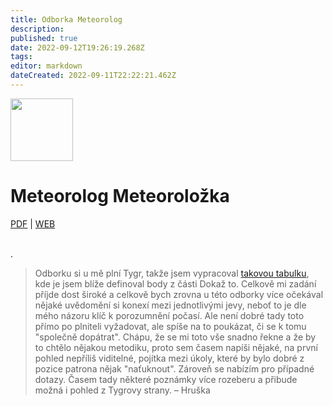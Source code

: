 ```yaml
---
title: Odborka Meteorolog
description: 
published: true
date: 2022-09-12T19:26:19.268Z
tags: 
editor: markdown
dateCreated: 2022-09-11T22:22:21.462Z
---
```


<div class="headerimage">
  <img src="https://odborky.skaut.cz/wp-content/uploads/2016/02/Meteorolog02-01-250x250.png" width="100px">
  <h1>Meteorolog Meteoroložka</h1>
    
[PDF](https://odborky.skaut.cz/wp-content/uploads/2016/12/Pracovni-list-Meteorolog_uprava2_nahled01.pdf) | [WEB](https://odborky.skaut.cz/meteorolog/)
</div>
<br>
.

> Odborku si u mě plní Tygr, takže jsem vypracoval [takovou tabulku](https://docs.google.com/spreadsheets/d/1QLf9WEBkbGvA229yAncPL01ldfzbPbbyd3qgiuG59Og/edit?usp=drivesdk), kde je jsem blíže definoval body z části Dokaž to. Celkově mi zadání příjde dost široké a celkově bych zrovna u této odborky více očekával nějaké uvědomění si konexí mezi jednotlivými jevy, neboť to je dle mého názoru klíč k porozumnění počasí. Ale není dobré tady toto přímo po plniteli vyžadovat, ale spíše na to poukázat, či se k tomu "společně dopátrat". 
Chápu, že se mi toto vše snadno řekne a že by to chtělo nějakou metodiku, proto sem časem napíši nějaké, na první pohled nepříliš viditelné, pojítka mezi úkoly, které by bylo dobré z pozice patrona nějak "naťuknout". Zároveň se nabízím pro případné dotazy.
> Časem tady některé poznámky více rozeberu a přibude možná i pohled z Tygrovy strany.
> – Hruška
